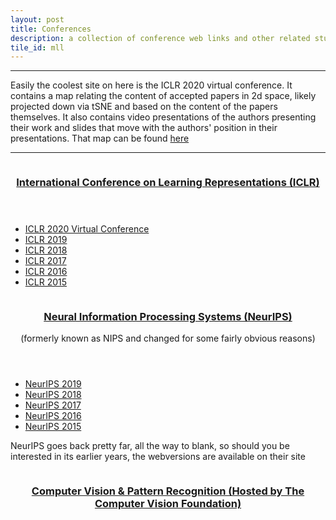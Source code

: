 ```yaml
---
layout: post
title: Conferences
description: a collection of conference web links and other related stuff
tile_id: mll
---
```

















<hr />
<div class="content">
	<div class="inner">
		Easily the coolest site on here is the ICLR 2020 virtual conference. It contains a map relating the content of accepted papers in 2d space, likely projected down via tSNE and based on the content of the papers themselves.  It also contains video presentations of the authors presenting their work and slides that move with the authors' position in their presentations. That map can be found <a  target="_blank"  href="https://iclr.cc/virtual_2020/paper_vis.html">here</a></h4>
	</div>
</div>
<hr />
<section class="spotlights">
	<section>
		<a  target="_blank" href="https://iclr.cc" class="image">
			<img src="{{ site.baseurl }}{% link assets/images/iclr.png %}" alt="" data-positions="center center" />
		</a>
		<div class="content">
			<div class="inner">
				<header class="major">
					<h3><a  target="_blank" href="https://iclr.cc">International Conference on Learning Representations (ICLR)</a></h3>
				</header>
				<ul>
					<li><a  target="_blank" href="https://iclr.cc/virtual_2020/index.html">ICLR 2020 Virtual Conference</a></li>
					<li><a  target="_blank" href="https://iclr.cc/Conferences/2019/">ICLR 2019</a></li>
					<li><a  target="_blank" href="https://iclr.cc/Conferences/2018/">ICLR 2018</a></li>
					<li><a  target="_blank" href="https://iclr.cc/Conferences/2017/">ICLR 2017</a></li>
					<li><a  target="_blank" href="https://iclr.cc/Conferences/2016/">ICLR 2016</a></li>
					<li><a  target="_blank" href="https://iclr.cc/Conferences/2015/">ICLR 2015</a></li>
				</ul>
			</div>
		</div>
	</section>
	<section>
		<a target="_blank"  href="https://nips.cc" class="image">
			<img src="{{ site.baseurl }}{% link assets/images/neurips.png %}" alt="">
		</a>
		<div class="content">
			<div class="inner">
				<header class="major">
					<h3><a target="_blank"  href="https://nips.cc">Neural Information Processing Systems (NeurIPS)</a></h3>
					<p>(formerly known as NIPS and changed for some fairly obvious reasons)</p>
				</header>
				<ul>
					<li><a  target="_blank" href="https://nips.cc/Conferences/2019">NeurIPS 2019</a></li>
					<li><a  target="_blank" href="https://nips.cc/Conferences/2018">NeurIPS 2018</a></li>
					<li><a  target="_blank" href="https://nips.cc/Conferences/2017">NeurIPS 2017</a></li>
					<li><a  target="_blank" href="https://nips.cc/Conferences/2016">NeurIPS 2016</a></li>
					<li><a  target="_blank" href="https://nips.cc/Conferences/2015">NeurIPS 2015</a></li>
				</ul>
				<p>NeurIPS goes back pretty far, all the way to blank, so should you be interested in its earlier years, the webversions are available on their site</p>
			</div>
		</div>
	</section>
	<section>
		<a  target="_blank" href="https://www.thecvf.com" class="image">
			<img src="{{ site.baseurl }}{% link assets/images/CVF.png %}" alt="">
		</a>
		<div class="content">
			<div class="inner">
				<header class="major">
					<h3><a  target="_blank" href="https://www.thecvf.com" alt="">Computer Vision & Pattern Recognition (Hosted by The Computer Vision Foundation)</a></h3>
				</header>
			</div>
		</div>
	</section>
</section>
